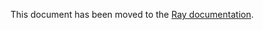 This document has been moved to the [Ray documentation](https://docs.ray.io/en/master/cluster/kubernetes/k8s-ecosystem/prometheus-grafana.html#kuberay-prometheus-grafana).
